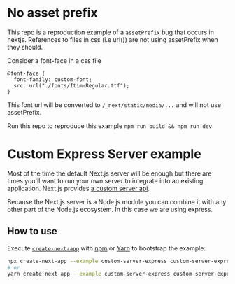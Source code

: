 # No asset prefix
This repo is a reproduction example of a `assetPrefix` bug that occurs in nextjs. References to files in css (i.e url()) are not using assetPrefix when they should.

Consider a font-face in a css file
```
@font-face {
  font-family: custom-font;
  src: url("./fonts/Itim-Regular.ttf");
}
```

This font url will be converted to `/_next/static/media/...` and will not use assetPrefix.

Run this repo to reproduce this example
`npm run build && npm run dev`

# Custom Express Server example

Most of the time the default Next.js server will be enough but there are times you'll want to run your own server to integrate into an existing application. Next.js provides [a custom server api](https://nextjs.org/docs/advanced-features/custom-server).

Because the Next.js server is a Node.js module you can combine it with any other part of the Node.js ecosystem. In this case we are using express.

## How to use

Execute [`create-next-app`](https://github.com/vercel/next.js/tree/canary/packages/create-next-app) with [npm](https://docs.npmjs.com/cli/init) or [Yarn](https://yarnpkg.com/lang/en/docs/cli/create/) to bootstrap the example:

```bash
npx create-next-app --example custom-server-express custom-server-express-app
# or
yarn create next-app --example custom-server-express custom-server-express-app
```
